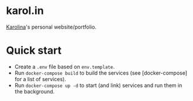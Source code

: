 # karol.in

[Karolina](https://karol.in)'s personal website/portfolio.

# Quick start

- Create a `.env` file based on `env.template`.
- Run `docker-compose build` to build the services (see [docker-compose] for a list of services).
- Run `docker-compose up -d` to start (and link) services and run them in the background.
